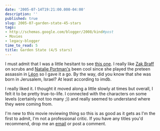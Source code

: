 ```yaml
---
date: '2005-07-14T19:21:00.000-04:00'
description: ''
published: true
slug: 2005-07-garden-state-45-stars
tags:
- http://schemas.google.com/blogger/2008/kind#post
- Movies
- legacy-blogger
time_to_read: 5
title: Garden State (4/5 stars)
---
```


I must admit that I was a little hesitant to see <a href="http://imdb.com/title/tt0333766/">this one</a>. I really like <a href="http://imdb.com/name/nm0103785/">Zak Braff</a> on scrubs and <a href="http://imdb.com/name/nm0000204/">Natalie Portman's</a> been cool since she played the preteen assassin in <a href="http://imdb.com/title/tt0110413/">Léon</a> so I gave it a go. By the way, did you know that she was born in Jerusalem, Israel? At least according to imdb.

I really liked it. I thought it moved along a little slowly at times but overall, I felt it to be pretty true-to-life.  I connected with the characters on some levels (certainly not too many ;)) and really seemed to understand where they were coming from.

I'm new to this movie reviewing thing so this is as good as it gets as I'm the first to admit, I'm not a professional critic. If you have any titles you'd recommend, drop me an <a href="mailto:michael@wassupy.com">email</a> or post a comment.